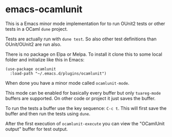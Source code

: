 # emacs-ocamlunit

This is a Emacs minor mode implementation for to run OUnit2 tests or other tests in a OCaml `dune` project.

Tests are actually run with `dune test`. So also other test definitions than OUnit/OUnit2 are run also.

There is no package on Elpa or Melpa.
To install it clone this to some local folder and initialize like this in Emacs:

```
(use-package ocamlunit
  :load-path "~/.emacs.d/plugins/ocamlunit")
```

When done you have a minor mode called `ocamlunit-mode`.

This mode can be enabled for basically every buffer but only `tuareg-mode` buffers are supported.
On other code or project it just saves the buffer.

To run the tests a buffer use the key sequence: `C-c t`.
This will first save the buffer and then run the tests using `dune`.

After the first execution of `ocamlunit-execute` you can view the "OCamlUnit output" buffer for test output.
